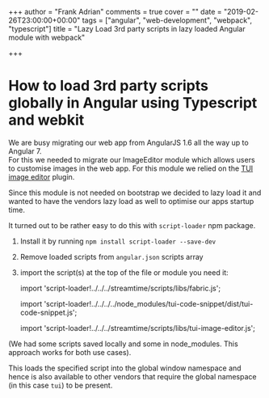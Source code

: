 +++
author = "Frank Adrian"
comments = true
cover = ""
date = "2019-02-26T23:00:00+00:00"
tags = ["angular", "web-development", "webpack", "typescript"]
title = "Lazy Load 3rd party scripts in lazy loaded Angular module with webpack"

+++
# How to load 3rd party scripts globally in Angular using Typescript and webkit

  
We are busy migrating our web app from AngularJS 1.6 all the way up to Angular 7.   
For this we needed to migrate our ImageEditor module which allows users to customise images in the web app. For this module we relied on the [TUI image editor](https://github.com/nhnent/tui.image-editor) plugin. 

Since this module is not needed on bootstrap we decided to lazy load it and wanted to have the vendors lazy load as well to optimise our apps startup time.

It turned out to be rather easy to do this with `script-loader` npm package.

1) Install it by running `npm install script-loader --save-dev` 

2) Remove loaded scripts from `angular.json` scripts array

3) import the script(s) at the top of the file or module you need it: 

    import 'script-loader!../../../streamtime/scripts/libs/fabric.js';

    import 'script-loader!../../../../node_modules/tui-code-snippet/dist/tui-code-snippet.js';

    import 'script-loader!../../../streamtime/scripts/libs/tui-image-editor.js';

(We had some scripts saved locally and some in node_modules. This approach works for both use cases).

This loads the specified script into the global window namespace and hence is also available to other vendors that require the global namespace (in this case `tui`) to be present.